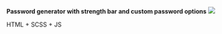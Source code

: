 **Password generator with strength bar and custom password options**
![](images/showWebste.png)

HTML + SCSS + JS